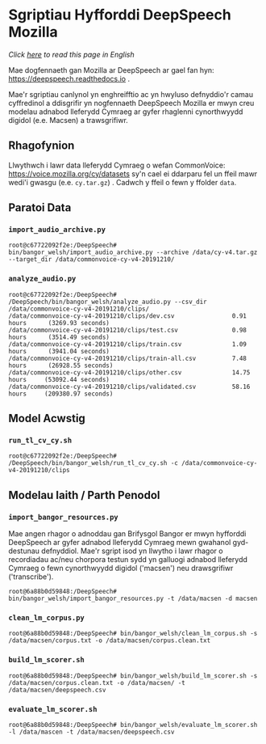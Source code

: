 # Sgriptiau Hyfforddi DeepSpeech Mozilla

*Click [here](README_EN.md) to read this page in English*

Mae dogfennaeth gan Mozilla ar DeepSpeech ar gael fan hyn: https://deepspeech.readthedocs.io . 

Mae'r sgriptiau canlynol yn enghreifftio ac yn hwyluso defnyddio'r camau cyffredinol a ddisgrifir yn nogfennaeth DeepSpeech Mozilla er mwyn creu modelau adnabod lleferydd Cymraeg ar gyfer rhaglenni cynorthwyydd digidol (e.e. Macsen) a trawsgrifiwr.  


## Rhagofynion

Llwythwch i lawr data lleferydd Cymraeg o wefan CommonVoice: https://voice.mozilla.org/cy/datasets sy'n cael ei ddarparu fel un ffeil mawr wedi'i gwasgu (e.e. `cy.tar.gz`) . Cadwch y ffeil o fewn y ffolder `data`. 


## Paratoi Data

### `import_audio_archive.py`

```shell
root@c67722092f2e:/DeepSpeech# bin/bangor_welsh/import_audio_archive.py --archive /data/cy-v4.tar.gz --target_dir /data/commonvoice-cy-v4-20191210/
```

### `analyze_audio.py`

```shell
root@c67722092f2e:/DeepSpeech# /DeepSpeech/bin/bangor_welsh/analyze_audio.py --csv_dir /data/commonvoice-cy-v4-20191210/clips/
/data/commonvoice-cy-v4-20191210/clips/dev.csv                0.91 hours      (3269.93 seconds)
/data/commonvoice-cy-v4-20191210/clips/test.csv               0.98 hours      (3514.49 seconds)
/data/commonvoice-cy-v4-20191210/clips/train.csv              1.09 hours      (3941.04 seconds)
/data/commonvoice-cy-v4-20191210/clips/train-all.csv          7.48 hours      (26928.55 seconds)
/data/commonvoice-cy-v4-20191210/clips/other.csv              14.75 hours     (53092.44 seconds)
/data/commonvoice-cy-v4-20191210/clips/validated.csv          58.16 hours     (209380.97 seconds)
```

## Model Acwstig


### `run_tl_cv_cy.sh`

```shell
root@c67722092f2e:/DeepSpeech# /DeepSpeech/bin/bangor_welsh/run_tl_cv_cy.sh -c /data/commonvoice-cy-v4-20191210/clips
```


## Modelau Iaith / Parth Penodol

### `import_bangor_resources.py`

Mae angen rhagor o adnoddau gan Brifysgol Bangor er mwyn hyfforddi DeepSpeech ar gyfer adnabod lleferydd Cymraeg mewn gwahanol gyd-destunau defnyddiol. Mae'r sgript isod yn llwytho i lawr rhagor o recordiadau ac/neu chorpora testun sydd yn galluogi adnabod lleferydd Cymraeg o fewn cynorthwyydd digidol ('macsen') neu drawsgrifiwr ('transcribe').

```shell
root@6a88b0d59848:/DeepSpeech# bin/bangor_welsh/import_bangor_resources.py -t /data/macsen -d macsen
```

### `clean_lm_corpus.py`

```shell
root@6a88b0d59848:/DeepSpeech# bin/bangor_welsh/clean_lm_corpus.sh -s /data/macsen/corpus.txt -o /data/macsen/corpus.clean.txt 
```

### `build_lm_scorer.sh`

```shell
root@6a88b0d59848:/DeepSpeech# bin/bangor_welsh/build_lm_scorer.sh -s /data/macsen/corpus.clean.txt -o /data/macsen/ -t /data/macsen/deepspeech.csv
```

### `evaluate_lm_scorer.sh`

```shell
root@6a88b0d59848:/DeepSpeech# bin/bangor_welsh/evaluate_lm_scorer.sh -l /data/mascen -t /data/macsen/deepspeech.csv
```
